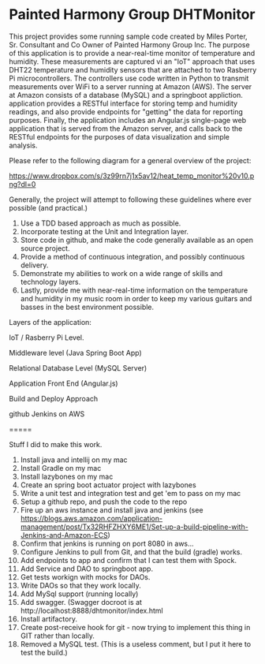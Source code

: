 # Painted Harmony Group DHTMonitor

This project provides some running sample code created by Miles Porter, Sr. Consultant and Co Owner of Painted Harmony
Group Inc.  The purpose of this application is to provide a near-real-time monitor of temperature and humidity.  These
 measurements are captured vi an "IoT" approach that uses DHT22 temperature and humidity sensors that are attached to
 two Rasberry Pi microcontrollers.  The controllers use code written in Python to transmit measurements over WiFi to
 a server running at Amazon (AWS).  The server at Amazon consists of a database (MySQL) and a springboot appliction.
 application provides a RESTful interface for storing temp and humidity readings, and also provide endpoints for
 "getting" the data for reporting purposes.  Finally, the application includes an Angular.js single-page web application
 that is served from the Amazon server, and calls back to the RESTful endpoints for the purposes of data visualization
 and simple analysis.
 
 Please refer to the following diagram for a general overview of the project:
 
https://www.dropbox.com/s/3z99rn7j1x5av12/heat_temp_monitor%20v10.png?dl=0 

 Generally, the project will attempt to following these guidelines where ever possible (and practical.)

1.  Use a TDD based approach as much as possible.
2.  Incorporate testing at the Unit and Integration layer.
3.  Store code in github, and make the code generally available as an open source project.
4.  Provide a method of continuous integration, and possibly continuous delivery.
5.  Demonstrate my abilities to work on a wide range of skills and technology layers.
6.  Lastly, provide me with near-real-time information on the temperature and humidity in my music room in order to
keep my various guitars and basses in the best environment possible.

Layers of the application:

IoT / Rasberry Pi Level.

Middleware level (Java Spring Boot App)

Relational Database Level (MySQL Server)

Application Front End (Angular.js)

Build and Deploy Approach

github
Jenkins on AWS

=====

Stuff I did to make this work.
1.  Install java and intellij on my mac
2.  Install Gradle on my mac
3.  Install lazybones on my mac
4.  Create an spring boot actuator project with lazybones
5.  Write a unit test and integration test and get 'em to pass on my mac
6.  Setup a github repo, and push the code to the repo
7.  Fire up an aws instance and install java and jenkins (see https://blogs.aws.amazon.com/application-management/post/Tx32RHFZHXY6ME1/Set-up-a-build-pipeline-with-Jenkins-and-Amazon-ECS)
8.  Confirm that jenkins is running on port 8080 in aws...
9.  Configure Jenkins to pull from Git, and that the build (gradle) works.
10. Add endpoints to app and confirm that I can test them with Spock.
11.  Add Service and DAO to springboot app.
12.  Get tests workign with mocks for DAOs.
13.  Write DAOs so that they work locally.
14.  Add MySql support (running locally)
15.  Add swagger.  (Swagger docroot is at http://localhost:8888/dhtmonitor/index.html
16.  Install artifactory.
17.  Create post-receive hook for git - now trying to implement this thing in GIT rather than locally.
18.  Removed a MySQL test.  (This is a useless comment, but I put it here to test the build.)
